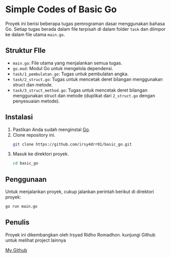 # Simple Codes of Basic Go

Proyek ini berisi beberapa tugas pemrograman dasar menggunakan bahasa Go. Setiap tugas berada dalam file terpisah di dalam folder `task` dan diimpor ke dalam file utama `main.go`.

## Struktur FIle

- `main.go`: File utama yang menjalankan semua tugas.
- `go.mod`: Modul Go untuk mengelola dependensi.
- `task/1_pembulatan.go`: Tugas untuk pembulatan angka.
- `task/2_struct.go`: Tugas untuk mencetak deret bilangan menggunakan struct dan metode.
- `task/3_struct_method.go`: Tugas untuk mencetak deret bilangan menggunakan struct dan metode (duplikat dari `2_struct.go` dengan penyesuaian metode).

## Instalasi

1. Pastikan Anda sudah menginstal [Go](https://golang.org/dl/).
2. Clone repository ini.
    ```sh
    git clone https://github.com/irsy4drr01/basic_go.git
    ```
3. Masuk ke direktori proyek.
    ```sh
    cd basic_go
    ```

## Penggunaan

Untuk menjalankan proyek, cukup jalankan perintah berikut di direktori proyek:
```sh
go run main.go
```
## Penulis

Proyek ini dikembangkan oleh Irsyad Ridho Romadhon.
kunjungi Github untuk melihat project lainnya

[My Github](https://github.com/irsy4drr01)
